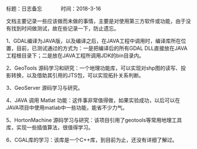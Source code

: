 标题：日志备忘              时间：2018-3-16

文档主要记录一些应该做而未做的事情，主要是对使用第三方软件或功能，由于没有找到时间做测试，故在些记录一下，防止遗忘。

1、GDAL编译为JAVA版，以及编译之后，在JAVA工程中调用时，编译库所在位置，目前，已测试通过的方式为：一是把编译后的所有GDAL DLL直接放在JAVA工程根目录下；二是放在JAVA工程所调用JDK的bin目录内。

2、GeoTools 源码学习和研究：一个地理功能库，可以实现对shp图的读写、投影转换，以及借助其引用的JTS包，可以实现拓扑关系判断。

3、GeoServer 源码学习与研究。

4、JAVA 调用 Matlat 功能：这件事非常值得做，如果实验成功，以后可以在JAVA项目中使用matlab中一些功能，能省不少力气。

5、HortonMachine 源码学习与研究：该项目引用了geotools等常用地理工具库，实现一些插值算法，很值得学习。

6、CGAL库的学习：该库是一个C++库，到目前为止，还没有详细了解过。
